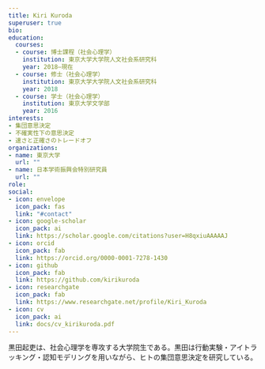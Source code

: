 ```yaml
---
title: Kiri Kuroda
superuser: true
bio:
education:
  courses:
  - course: 博士課程（社会心理学）
    institution: 東京大学大学院人文社会系研究科
    year: 2018–現在
  - course: 修士（社会心理学）
    institution: 東京大学大学院人文社会系研究科
    year: 2018
  - course: 学士（社会心理学）
    institution: 東京大学文学部
    year: 2016
interests:
- 集団意思決定
- 不確実性下の意思決定
- 速さと正確さのトレードオフ
organizations:
- name: 東京大学
  url: ""
- name: 日本学術振興会特別研究員
  url: ""
role:
social:
- icon: envelope
  icon_pack: fas
  link: "#contact"
- icon: google-scholar
  icon_pack: ai
  link: https://scholar.google.com/citations?user=H8qxiuAAAAAJ
- icon: orcid
  icon_pack: fab
  link: https://orcid.org/0000-0001-7278-1430
- icon: github
  icon_pack: fab
  link: https://github.com/kirikuroda
- icon: researchgate
  icon_pack: fab
  link: https://www.researchgate.net/profile/Kiri_Kuroda
- icon: cv
  icon_pack: ai
  link: docs/cv_kirikuroda.pdf
---
```




黒田起吏は、社会心理学を専攻する大学院生である。黒田は行動実験・アイトラッキング・認知モデリングを用いながら、ヒトの集団意思決定を研究している。

